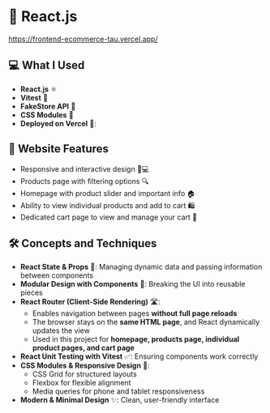 <h1>🛒 React.js </h1>

https://frontend-ecommerce-tau.vercel.app/

<h2>💻 What I Used</h2>
<ul>
  <li><strong>React.js</strong> ⚛️</li>
  <li><strong>Vitest</strong> 🧪</li>
  <li><strong>FakeStore API</strong> 🏬</li>
  <li><strong>CSS Modules</strong> 🎨</li>
  <li><strong>Deployed on Vercel</strong> 🚀: </li>
</ul>

<h2>🌟 Website Features</h2>
<ul>
  <li>Responsive and interactive design 📱💻</li>
  <li>Products page with filtering options 🔍</li>
  <li>Homepage with product slider and important info 🏠</li>
  <li>Ability to view individual products and add to cart 🛍️</li>
  <li>Dedicated cart page to view and manage your cart 🛒</li>
</ul>

<h2>🛠 Concepts and Techniques</h2>
<ul>
  <li><strong>React State & Props</strong> 🔄: Managing dynamic data and passing information between components</li>
  <li><strong>Modular Design with Components</strong> 🧩: Breaking the UI into reusable pieces</li>
  <li><strong>React Router (Client-Side Rendering)</strong> 🛣️:
    <ul>
      <li>Enables navigation between pages <strong>without full page reloads</strong></li>
      <li>The browser stays on the <strong>same HTML page</strong>, and React dynamically updates the view</li>
      <li>Used in this project for <strong>homepage, products page, individual product pages, and cart page</strong></li>
    </ul>
  </li>
  <li><strong>React Unit Testing with Vitest</strong> ✅: Ensuring components work correctly</li>
  <li><strong>CSS Modules & Responsive Design</strong> 📐:
    <ul>
      <li>CSS Grid for structured layouts</li>
      <li>Flexbox for flexible alignment</li>
      <li>Media queries for phone and tablet responsiveness</li>
    </ul>
  </li>
  <li><strong>Modern & Minimal Design</strong> ✨: Clean, user-friendly interface</li>
</ul>

